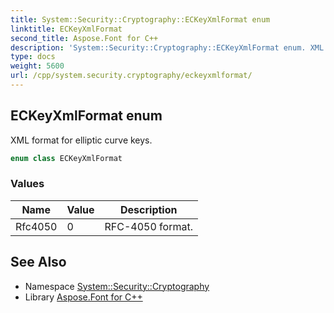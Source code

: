 ```yaml
---
title: System::Security::Cryptography::ECKeyXmlFormat enum
linktitle: ECKeyXmlFormat
second_title: Aspose.Font for C++
description: 'System::Security::Cryptography::ECKeyXmlFormat enum. XML format for elliptic curve keys in C++.'
type: docs
weight: 5600
url: /cpp/system.security.cryptography/eckeyxmlformat/
---
```

## ECKeyXmlFormat enum


XML format for elliptic curve keys.

```cpp
enum class ECKeyXmlFormat
```

### Values

| Name | Value | Description |
| --- | --- | --- |
| Rfc4050 | 0 | RFC-4050 format. |

## See Also

* Namespace [System::Security::Cryptography](../)
* Library [Aspose.Font for C++](../../)
